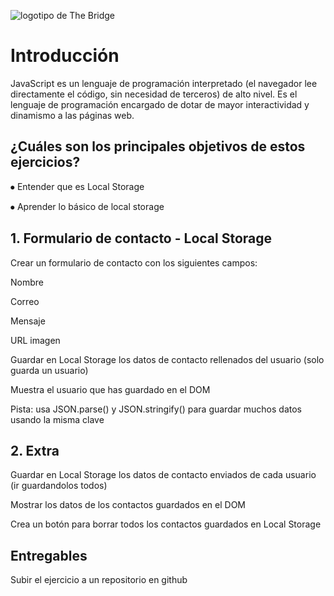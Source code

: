 ![logotipo de The Bridge](https://user-images.githubusercontent.com/27650532/77754601-e8365180-702b-11ea-8bed-5bc14a43f869.png "logotipo de The Bridge")

# Introducción

JavaScript es un lenguaje de programación interpretado (el navegador lee directamente el código, sin necesidad de terceros) de alto nivel. Es el lenguaje de programación encargado de dotar de mayor interactividad y dinamismo a las páginas web.

## ¿Cuáles son los principales objetivos de estos ejercicios?

⦁ Entender que es Local Storage

⦁ Aprender lo básico de local storage

## 1. Formulario de contacto - Local Storage

Crear un formulario de contacto con los siguientes campos:

Nombre

Correo

Mensaje

URL imagen

Guardar en Local Storage los datos de contacto rellenados del usuario (solo guarda un usuario)

Muestra el usuario que has guardado en el DOM

Pista: usa JSON.parse() y JSON.stringify() para guardar muchos datos usando la misma clave

## 2. Extra

Guardar en Local Storage los datos de contacto enviados de cada usuario (ir guardandolos todos)

Mostrar los datos de los contactos guardados en el DOM

Crea un botón para borrar todos los contactos guardados en Local Storage

## Entregables

Subir el ejercicio a un repositorio en github
